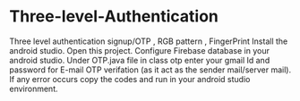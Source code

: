 # Three-level-Authentication
Three level authentication signup/OTP , RGB pattern , FingerPrint
Install the android studio.
Open this project.
Configure Firebase database in your android studio.
Under OTP.java file in class otp enter your gmail Id and password for E-mail OTP verifation (as it act as the sender mail/server mail).
If any error occurs copy the codes and run in your android studio environment.
